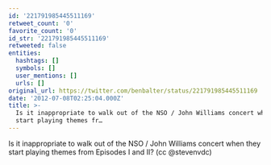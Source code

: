```yaml
---
id: '221791985445511169'
retweet_count: '0'
favorite_count: '0'
id_str: '221791985445511169'
retweeted: false
entities:
  hashtags: []
  symbols: []
  user_mentions: []
  urls: []
original_url: https://twitter.com/benbalter/status/221791985445511169
date: '2012-07-08T02:25:04.000Z'
title: >-
  Is it inappropriate to walk out of the NSO / John Williams concert when they
  start playing themes fr…
---
```


Is it inappropriate to walk out of the NSO / John Williams concert when they start playing themes from Episodes I and II? (cc @stevenvdc)